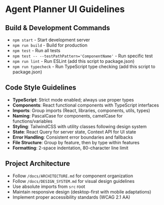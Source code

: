 # Agent Planner UI Guidelines

## Build & Development Commands
- `npm start` - Start development server
- `npm run build` - Build for production
- `npm test` - Run all tests
- `npm test -- --testPathPattern='ComponentName'` - Run specific test
- `npm run lint` - Run ESLint (add this script to package.json)
- `npm run typecheck` - Run TypeScript type checking (add this script to package.json)

## Code Style Guidelines
- **TypeScript**: Strict mode enabled; always use proper types
- **Components**: React functional components with TypeScript interfaces
- **Imports**: Group imports (React, libraries, components, utils, types)
- **Naming**: PascalCase for components, camelCase for functions/variables
- **Styling**: TailwindCSS with utility classes following design system
- **State**: React Query for server state, Context API for UI state
- **Error Handling**: Consistent error boundaries and fallbacks
- **File Structure**: Group by feature, then by type within features
- **Formatting**: 2-space indentation, 80-character line limit

## Project Architecture
- Follow `/docs/ARCHITECTURE.md` for component organization
- Follow `/docs/DESIGN_SYSTEM.md` for visual design guidelines
- Use absolute imports from `src` root
- Maintain responsive design (desktop-first with mobile adaptations)
- Implement proper accessibility standards (WCAG 2.1 AA)